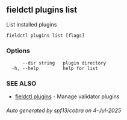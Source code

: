 ## fieldctl plugins list

List installed plugins

```
fieldctl plugins list [flags]
```

### Options

```
      --dir string   plugin directory
  -h, --help         help for list
```

### SEE ALSO

* [fieldctl plugins](fieldctl_plugins.md)	 - Manage validator plugins

###### Auto generated by spf13/cobra on 4-Jul-2025
